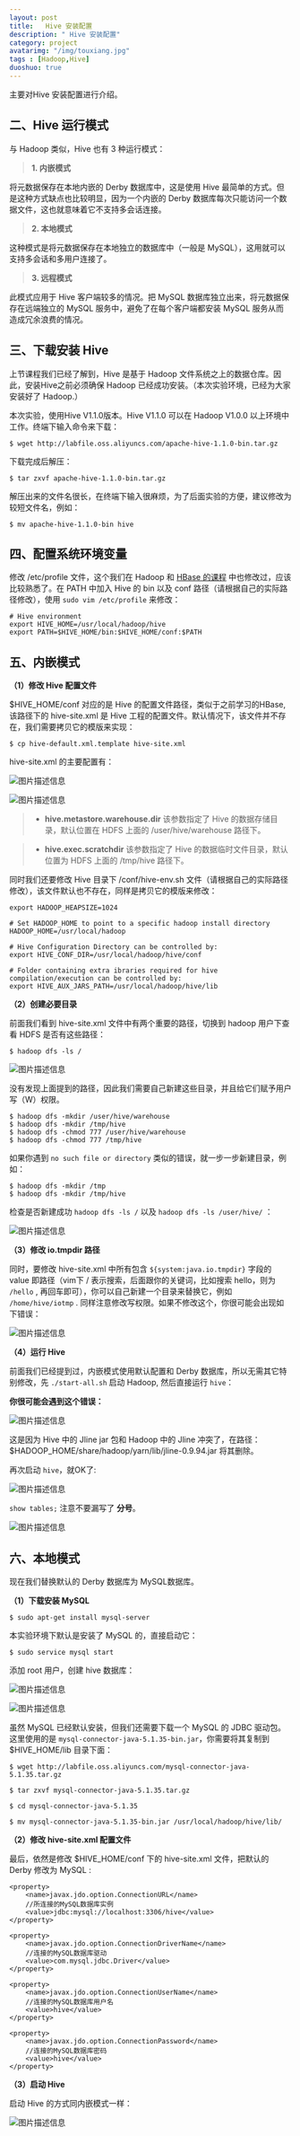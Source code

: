 ```yaml
---
layout: post
title:   Hive 安装配置
description: " Hive 安装配置"
category: project
avatarimg: "/img/touxiang.jpg"
tags : [Hadoop,Hive]
duoshuo: true
---
```

主要对Hive 安装配置进行介绍。
<!-- more -->

## 二、Hive 运行模式

与 Hadoop 类似，Hive 也有 3 种运行模式：

> **1. 内嵌模式**
> 
将元数据保存在本地内嵌的 Derby 数据库中，这是使用 Hive 最简单的方式。但是这种方式缺点也比较明显，因为一个内嵌的 Derby 数据库每次只能访问一个数据文件，这也就意味着它不支持多会话连接。

> **2. 本地模式**
> 
这种模式是将元数据保存在本地独立的数据库中（一般是 MySQL），这用就可以支持多会话和多用户连接了。

> **3. 远程模式**
> 
此模式应用于 Hive 客户端较多的情况。把 MySQL 数据库独立出来，将元数据保存在远端独立的 MySQL 服务中，避免了在每个客户端都安装 MySQL 服务从而造成冗余浪费的情况。


## 三、下载安装 Hive

上节课程我们已经了解到，Hive 是基于 Hadoop 文件系统之上的数据仓库。因此，安装Hive之前必须确保 Hadoop 已经成功安装。（本次实验环境，已经为大家安装好了 Hadoop.）
 
本次实验，使用Hive V1.1.0版本。Hive V1.1.0 可以在 Hadoop V1.0.0 以上环境中工作。终端下输入命令来下载：

	
	$ wget http://labfile.oss.aliyuncs.com/apache-hive-1.1.0-bin.tar.gz
	

下载完成后解压：
	
	
	$ tar zxvf apache-hive-1.1.0-bin.tar.gz
	

解压出来的文件名很长，在终端下输入很麻烦，为了后面实验的方便，建议修改为较短文件名，例如：


	$ mv apache-hive-1.1.0-bin hive
	

## 四、配置系统环境变量

修改 /etc/profile 文件，这个我们在 Hadoop 和 [HBase 的课程](http://www.shiyanlou.com/courses/37) 中也修改过，应该比较熟悉了。在 PATH 中加入 Hive 的 bin 以及 conf 路径（请根据自己的实际路径修改），使用 `sudo vim /etc/profile` 来修改：


	# Hive environment
	export HIVE_HOME=/usr/local/hadoop/hive
	export PATH=$HIVE_HOME/bin:$HIVE_HOME/conf:$PATH
	



## 五、内嵌模式

**（1）修改 Hive 配置文件**

$HIVE_HOME/conf 对应的是 Hive 的配置文件路径，类似于之前学习的HBase, 该路径下的 hive-site.xml 是 Hive 工程的配置文件。默认情况下，该文件并不存在，我们需要拷贝它的模版来实现：

	
	$ cp hive-default.xml.template hive-site.xml
	

hive-site.xml 的主要配置有：

![图片描述信息](https://dn-anything-about-doc.qbox.me/userid46108labid766time1427423801808)

![图片描述信息](https://dn-anything-about-doc.qbox.me/userid46108labid766time1427423813828)

> * **hive.metastore.warehouse.dir**
> 该参数指定了 Hive 的数据存储目录，默认位置在 HDFS 上面的 /user/hive/warehouse 路径下。

> * **hive.exec.scratchdir**
> 该参数指定了 Hive 的数据临时文件目录，默认位置为 HDFS 上面的 /tmp/hive 路径下。

同时我们还要修改 Hive 目录下 /conf/hive-env.sh 文件（请根据自己的实际路径修改），该文件默认也不存在，同样是拷贝它的模版来修改：

	
	export HADOOP_HEAPSIZE=1024
	
	# Set HADOOP_HOME to point to a specific hadoop install directory
	HADOOP_HOME=/usr/local/hadoop
	
	# Hive Configuration Directory can be controlled by:
	export HIVE_CONF_DIR=/usr/local/hadoop/hive/conf
	
	# Folder containing extra ibraries required for hive compilation/execution can be controlled by:
	export HIVE_AUX_JARS_PATH=/usr/local/hadoop/hive/lib
	

**（2）创建必要目录**

前面我们看到 hive-site.xml 文件中有两个重要的路径，切换到 hadoop 用户下查看 HDFS 是否有这些路径：


	$ hadoop dfs -ls /


![图片描述信息](https://dn-anything-about-doc.qbox.me/userid46108labid766time1427424044890)

没有发现上面提到的路径，因此我们需要自己新建这些目录，并且给它们赋予用户写（W）权限。

	
	$ hadoop dfs -mkdir /user/hive/warehouse
	$ hadoop dfs -mkdir /tmp/hive
	$ hadoop dfs -chmod 777 /user/hive/warehouse
	$ hadoop dfs -chmod 777 /tmp/hive
	

如果你遇到  `no such file or directory` 类似的错误，就一步一步新建目录，例如：

	
	$ hadoop dfs -mkdir /tmp
	$ hadoop dfs -mkdir /tmp/hive
	

检查是否新建成功 `hadoop dfs -ls /` 以及 `hadoop dfs -ls /user/hive/` ：

![图片描述信息](https://dn-anything-about-doc.qbox.me/userid46108labid766time1427424512161)

**（3）修改 io.tmpdir 路径**

同时，要修改 hive-site.xml 中所有包含 `${system:java.io.tmpdir}` 字段的 value 即路径（vim下 / 表示搜索，后面跟你的关键词，比如搜索 hello，则为 `/hello` , 再回车即可），你可以自己新建一个目录来替换它，例如 `/home/hive/iotmp` . 同样注意修改写权限。如果不修改这个，你很可能会出现如下错误：

![图片描述信息](https://dn-anything-about-doc.qbox.me/userid46108labid766time1427424529728)


**（4）运行 Hive**

前面我们已经提到过，内嵌模式使用默认配置和 Derby 数据库，所以无需其它特别修改，先 `./start-all.sh` 启动 Hadoop,  然后直接运行 `hive`：

**你很可能会遇到这个错误：**

![图片描述信息](https://dn-anything-about-doc.qbox.me/userid46108labid766time1427424670386)

这是因为 Hive 中的 Jline jar 包和 Hadoop 中的 Jline 冲突了，在路径：$HADOOP_HOME/share/hadoop/yarn/lib/jline-0.9.94.jar 将其删除。

再次启动 `hive`，就OK了:

![图片描述信息](https://dn-anything-about-doc.qbox.me/userid46108labid766time1427424712845)

`show tables;` 注意不要漏写了 **分号**。

![图片描述信息](https://dn-anything-about-doc.qbox.me/userid46108labid766time1427424740729)


## 六、本地模式

现在我们替换默认的 Derby 数据库为 MySQL数据库。

**（1）下载安装 MySQL**
	
	
	$ sudo apt-get install mysql-server
	

本实验环境下默认是安装了 MySQL 的，直接启动它：


	$ sudo service mysql start


添加 root 用户，创建 hive 数据库：

![图片描述信息](https://dn-anything-about-doc.qbox.me/userid46108labid766time1427425205044)

![图片描述信息](https://dn-anything-about-doc.qbox.me/userid46108labid766time1427425375983)

虽然 MySQL 已经默认安装，但我们还需要下载一个 MySQL 的 JDBC 驱动包。这里使用的是 `mysql-connector-java-5.1.35-bin.jar`，你需要将其复制到  $HIVE_HOME/lib 目录下面：


	$ wget http://labfile.oss.aliyuncs.com/mysql-connector-java-5.1.35.tar.gz
	
	$ tar zxvf mysql-connector-java-5.1.35.tar.gz
	
	$ cd mysql-connector-java-5.1.35
	
	$ mv mysql-connector-java-5.1.35-bin.jar /usr/local/hadoop/hive/lib/


**（2）修改 hive-site.xml 配置文件**

最后，依然是修改 $HIVE_HOME/conf 下的 hive-site.xml 文件，把默认的 Derby 修改为 MySQL : 


	<property>
	    <name>javax.jdo.option.ConnectionURL</name>
	    //所连接的MySQL数据库实例
	    <value>jdbc:mysql://localhost:3306/hive</value>
	</property>
	
	<property>
		<name>javax.jdo.option.ConnectionDriverName</name>
	    //连接的MySQL数据库驱动
	    <value>com.mysql.jdbc.Driver</value>
	</property>
	 
	<property>
	    <name>javax.jdo.option.ConnectionUserName</name>
	    //连接的MySQL数据库用户名
	    <value>hive</value>
	</property>
	 
	<property>
	    <name>javax.jdo.option.ConnectionPassword</name>
	    //连接的MySQL数据库密码
	    <value>hive</value>
	</property>
	

**（3）启动 Hive**

启动 Hive 的方式同内嵌模式一样：

![图片描述信息](https://dn-anything-about-doc.qbox.me/userid46108labid766time1427425424217)

